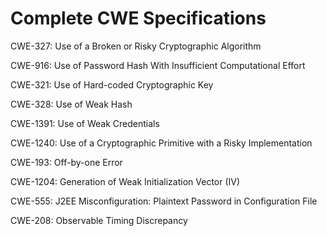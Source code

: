 

# Complete CWE Specifications

CWE-327: Use of a Broken or Risky Cryptographic Algorithm

CWE-916: Use of Password Hash With Insufficient Computational Effort

CWE-321: Use of Hard-coded Cryptographic Key

CWE-328: Use of Weak Hash

CWE-1391: Use of Weak Credentials

CWE-1240: Use of a Cryptographic Primitive with a Risky Implementation

CWE-193: Off-by-one Error

CWE-1204: Generation of Weak Initialization Vector (IV)

CWE-555: J2EE Misconfiguration: Plaintext Password in Configuration File

CWE-208: Observable Timing Discrepancy